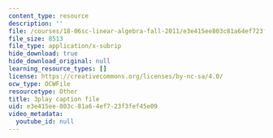```yaml
---
content_type: resource
description: ''
file: /courses/18-06sc-linear-algebra-fall-2011/e3e415ee803c81a64ef723f3fef45e09_KUuxdk_V7To.srt
file_size: 8513
file_type: application/x-subrip
hide_download: true
hide_download_original: null
learning_resource_types: []
license: https://creativecommons.org/licenses/by-nc-sa/4.0/
ocw_type: OCWFile
resourcetype: Other
title: 3play caption file
uid: e3e415ee-803c-81a6-4ef7-23f3fef45e09
video_metadata:
  youtube_id: null
---
```

